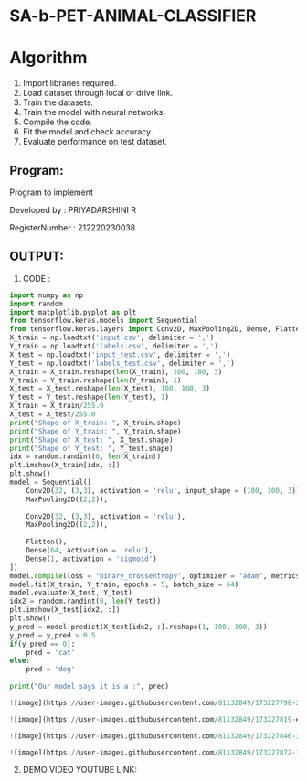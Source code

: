 # SA-b-PET-ANIMAL-CLASSIFIER

# Algorithm
1. Import libraries required.
2. Load dataset through local or drive link.
3. Train the datasets.
4. Train the model with neural networks.
5. Compile the code.
6. Fit the model and check accuracy.
7. Evaluate performance on test dataset.

## Program:

Program to implement 

Developed by   : PRIYADARSHINI R

RegisterNumber :  212220230038

## OUTPUT:
1. CODE :

```PYTHON 3
import numpy as np
import random
import matplotlib.pyplot as plt
from tensorflow.keras.models import Sequential
from tensorflow.keras.layers import Conv2D, MaxPooling2D, Dense, Flatten
X_train = np.loadtxt('input.csv', delimiter = ',')
Y_train = np.loadtxt('labels.csv', delimiter = ',')
X_test = np.loadtxt('input_test.csv', delimiter = ',')
Y_test = np.loadtxt('labels_test.csv', delimiter = ',')
X_train = X_train.reshape(len(X_train), 100, 100, 3)
Y_train = Y_train.reshape(len(Y_train), 1)
X_test = X_test.reshape(len(X_test), 100, 100, 3)
Y_test = Y_test.reshape(len(Y_test), 1)
X_train = X_train/255.0
X_test = X_test/255.0
print("Shape of X_train: ", X_train.shape)
print("Shape of Y_train: ", Y_train.shape)
print("Shape of X_test: ", X_test.shape)
print("Shape of Y_test: ", Y_test.shape)
idx = random.randint(0, len(X_train))
plt.imshow(X_train[idx, :])
plt.show()
model = Sequential([
    Conv2D(32, (3,3), activation = 'relu', input_shape = (100, 100, 3)),
    MaxPooling2D((2,2)),
    
    Conv2D(32, (3,3), activation = 'relu'),
    MaxPooling2D((2,2)),
    
    Flatten(),
    Dense(64, activation = 'relu'),
    Dense(1, activation = 'sigmoid')
])
model.compile(loss = 'binary_crossentropy', optimizer = 'adam', metrics = ['accuracy'])
model.fit(X_train, Y_train, epochs = 5, batch_size = 64)
model.evaluate(X_test, Y_test)
idx2 = random.randint(0, len(Y_test))
plt.imshow(X_test[idx2, :])
plt.show()
y_pred = model.predict(X_test[idx2, :].reshape(1, 100, 100, 3))
y_pred = y_pred > 0.5
if(y_pred == 0):
    pred = 'cat'
else:
    pred = 'dog'
    
print("Our model says it is a :", pred)

![image](https://user-images.githubusercontent.com/81132849/173227798-21dedf98-0c2e-4d6f-bca6-7a2368d5dce9.png)

![image](https://user-images.githubusercontent.com/81132849/173227819-ea19d22c-763f-4188-953b-91ce4d45687f.png)

![image](https://user-images.githubusercontent.com/81132849/173227846-3ccdfca0-609e-4831-9025-871c1e8d61f8.png)

![image](https://user-images.githubusercontent.com/81132849/173227872-1041c1fa-1c57-42f1-b419-eb0c333d16fc.png)


```

2. DEMO VIDEO YOUTUBE LINK:



